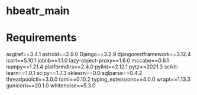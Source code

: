 # hbeatr_main


# Requirements 

asgiref==3.4.1
astroid==2.9.0
Django==3.2.9
djangorestframework==3.12.4
isort==5.10.1
joblib==1.1.0
lazy-object-proxy==1.6.0
mccabe==0.6.1
numpy==1.21.4
platformdirs==2.4.0
pylint==2.12.1
pytz==2021.3
scikit-learn==1.0.1
scipy==1.7.3
sklearn==0.0
sqlparse==0.4.2
threadpoolctl==3.0.0
toml==0.10.2
typing_extensions==4.0.0
wrapt==1.13.3
gunicorn==20.1.0
whitenoise==5.3.0
